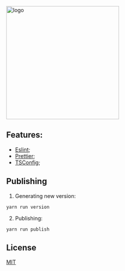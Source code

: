 <a href="https://significa.co"><img src="https://user-images.githubusercontent.com/4838076/70076649-20d29b00-15f7-11ea-9379-e2fa1889a525.png" alt="logo" width="300px"></a>

## Features:

- [Eslint](https://github.com/Significa/significa-style/tree/master/packages/eslint-config);
- [Prettier](https://github.com/Significa/significa-style/tree/master/packages/prettier-config);
- [TSConfig](https://github.com/Significa/significa-style/tree/master/packages/tsconfig-config);

## Publishing

1. Generating new version:

`yarn run version`

2. Publishing:

`yarn run publish`

## License

[MIT](https://github.com/Significa/significa-style/blob/master/LICENSE)
